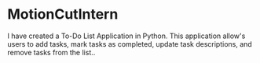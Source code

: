 # MotionCutIntern
I have created a To-Do List Application in Python. This application allow's users to add tasks, mark tasks as completed, update task descriptions, and remove tasks from the list..
